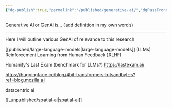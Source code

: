 ```yaml
---
{"dg-publish":true,"permalink":"/published/generative-ai/","dgPassFrontmatter":true,"noteIcon":""}
---
```


Generative AI or GenAI is... (add definition in my own words)

---

Here I will outline various GenAI of relevance to this research

[[published/large-language-models\|large-language-models]] (LLMs)
Reinforcement Learning from Human Feedback (RLHF)

Humanity's Last Exam (benchmark for LLMs?) https://lastexam.ai/

https://huggingface.co/blog/4bit-transformers-bitsandbytes?ref=blog.mozilla.ai 

datacentric ai

[[_unpublished/spatial-ai\|spatial-ai]]

